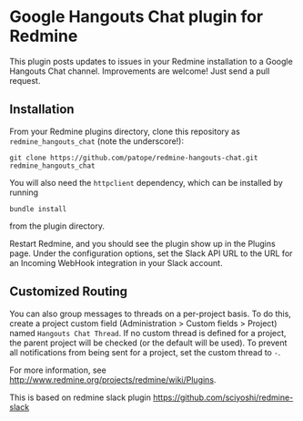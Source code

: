 # Google Hangouts Chat plugin for Redmine

This plugin posts updates to issues in your Redmine installation to a Google Hangouts Chat
channel. Improvements are welcome! Just send a pull request.

## Installation

From your Redmine plugins directory, clone this repository as `redmine_hangouts_chat` (note
the underscore!):

    git clone https://github.com/patope/redmine-hangouts-chat.git redmine_hangouts_chat

You will also need the `httpclient` dependency, which can be installed by running

    bundle install

from the plugin directory.

Restart Redmine, and you should see the plugin show up in the Plugins page.
Under the configuration options, set the Slack API URL to the URL for an
Incoming WebHook integration in your Slack account.

## Customized Routing

You can also group messages to threads on a per-project basis. To
do this, create a project custom field (Administration > Custom fields > Project)
named `Hangouts Chat Thread`. If no custom thread is defined for a project, the parent
project will be checked (or the default will be used). To prevent all notifications
from being sent for a project, set the custom thread to `-`.

For more information, see http://www.redmine.org/projects/redmine/wiki/Plugins.

This is based on redmine slack plugin https://github.com/sciyoshi/redmine-slack